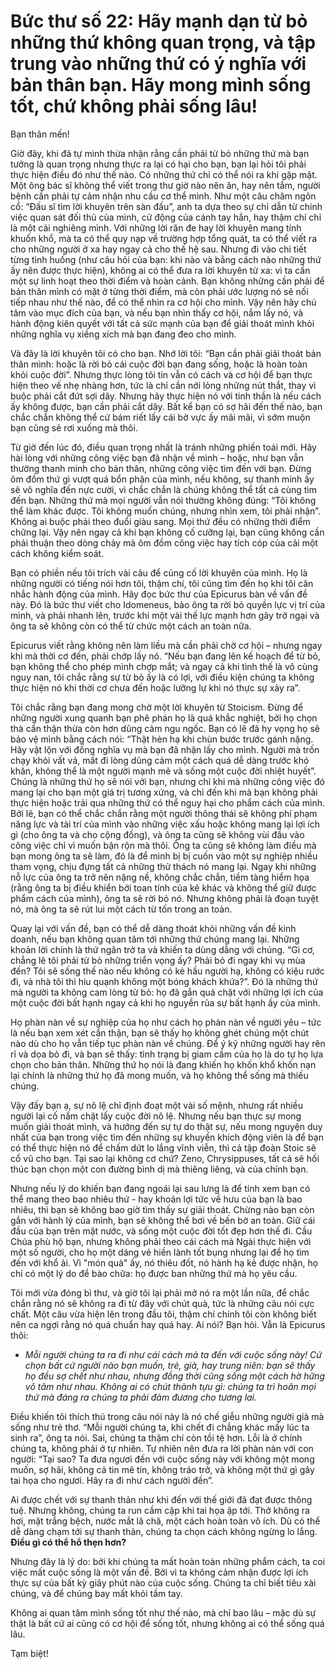 # Bức thư số 22: Hãy mạnh dạn từ bỏ những thứ không quan trọng, và tập trung vào những thứ có ý nghĩa với bản thân bạn. Hãy mong mình sống tốt, chứ không phải sống lâu!

Bạn thân mến!

Giờ đây, khi đã tự mình thừa nhận rằng cần phải từ bỏ những thứ mà bạn tưởng là quan trọng nhưng thực ra lại có hại cho bạn, bạn lại hỏi tôi phải thực hiện điều đó như thế nào. Có những thứ chỉ có thể nói ra khi gặp mặt. Một ông bác sĩ không thể viết trong thư giờ nào nên ăn, hay nên tắm, người bệnh cần phải tự cảm nhận nhu cầu cơ thể mình. Như một câu châm ngôn cổ: “Đấu sĩ tìm lời khuyên trên sàn đấu”, anh ta dựa theo sự chỉ dẫn từ chính việc quan sát đối thủ của mình, cử động của cánh tay hắn, hay thậm chí chỉ là một cái nghiêng mình. Với những lời răn đe hay lời khuyên mang tính khuổn khổ, mà ta có thể quy nạp về trường hợp tổng quát, ta có thể viết ra cho những người ở xa hay ngay cả cho thế hệ sau. Nhưng đi vào chi tiết từng tình huống (như câu hỏi của bạn: khi nào và bằng cách nào những thứ ấy nên được thực hiện), không ai có thể đưa ra lời khuyên từ xa: vì ta cần một sự linh hoạt theo thời điểm và hoàn cảnh. Bạn không những cần phải để bản thân mình có mặt ở từng thời điểm, mà còn phải ước lượng nó sẽ nối tiếp nhau như thế nào, để có thể nhìn ra cơ hội cho mình. Vậy nên hãy chú tâm vào mục đích của bạn, và nếu bạn nhìn thấy cơ hội, nắm lấy nó, và hành động kiên quyết với tất cả sức mạnh của bạn để giải thoát mình khỏi những nghĩa vụ xiềng xích mà bạn đang đeo cho mình.

Và đây là lời khuyên tôi có cho bạn. Nhớ lời tôi: “Bạn cần phải giải thoát bản thân mình: hoặc là rời bỏ cái cuộc đời bạn đang sống, hoặc là hoàn toàn khỏi cuộc đời”. Nhưng thực lòng tôi tin vẫn có cách và cơ hội để bạn thực hiện theo vế nhẹ nhàng hơn, tức là chỉ cần nới lỏng những nút thắt, thay vì buộc phải cắt đứt sợi dây. Nhưng hãy thực hiện nó với tinh thần là nếu cách ấy không được, bạn cần phải cắt dây. Bất kể bạn có sợ hãi đến thế nào, bạn chắc chắn không thể cứ bám riết lấy cái bờ vực ấy mãi mãi, vì sớm muộn bạn cũng sẽ rơi xuống mà thôi.

Từ giờ đến lúc đó, điều quan trọng nhất là tránh những phiền toái mới. Hãy hài lòng với những công việc bạn đã nhận về mình – hoặc, như bạn vẫn thường thanh minh cho bản thân, những công việc tìm đến với bạn. Đừng ôm đồm thứ gì vượt quá bổn phận của mình, nếu không, sự thanh minh ấy sẽ vô nghĩa đến nực cười, vì chắc chắn là chúng không thể tất cả cùng tìm đến bạn. Những thứ mà mọi người vẫn nói thường không đúng: “Tôi không thể làm khác được. Tôi không muốn chúng, nhưng nhìn xem, tôi phải nhận”. Không ai buộc phải theo đuổi giàu sang. Mọi thứ đều có những thời điểm chững lại. Vậy nên ngay cả khi bạn không cố cưỡng lại, bạn cũng không cần phải thuận theo dòng chảy mà ôm đồm công việc hay tích cóp của cải một cách không kiểm soát.

Bạn có phiền nếu tôi trích vài câu để củng cố lời khuyên của mình. Họ là những người có tiếng nói hơn tôi, thậm chí, tôi cũng tìm đến họ khi tôi cân nhắc hành động của mình. Hãy đọc bức thư của Epicurus bàn về vấn đề này. Đó là bức thư viết cho Idomeneus, bảo ông ta rời bỏ quyền lực vị trí của mình, và phải nhanh lên, trước khi một vài thế lực mạnh hơn gây trở ngại và ông ta sẽ không còn có thể từ chức một cách an toàn nữa.

Epicurus viết rằng không nên làm liều mà cần phải chờ cơ hội – nhưng ngay khi mà thời cơ đến, phải chớp lấy nó. “Nếu bạn đang lên kế hoạch để từ bỏ, bạn không thể cho phép mình chợp mắt; và ngay cả khi tình thế là vô cùng nguy nan, tôi chắc rằng sự từ bỏ ấy là có lợi, với điều kiện chúng ta không thực hiện nó khi thời cơ chưa đến hoặc lưỡng lự khi nó thực sự xảy ra”.

Tôi chắc rằng bạn đang mong chờ một lời khuyên từ Stoicism. Đừng để những người xung quanh bạn phê phán họ là quá khắc nghiệt, bởi họ chọn thà cẩn thận thừa còn hơn dũng cảm ngu ngốc. Bạn có lẽ đã hy vọng họ sẽ bảo vệ mình bằng cách nói: “Thật hèn hạ khi chùn bước trước gánh nặng. Hãy vật lộn với đống nghĩa vụ mà bạn đã nhận lấy cho mình. Người mà trốn chạy khỏi vất vả, mất đi lòng dũng cảm một cách quá dễ dàng trước khó khăn, không thể là một người mạnh mẽ và sống một cuộc đời nhiệt huyết”. Chúng là những thứ họ sẽ nói với bạn, nhưng chỉ khi mà những công việc đó mang lại cho bạn một giá trị tương xứng, và chỉ đến khi mà bạn không phải thực hiện hoặc trải qua những thứ có thể nguy hại cho phẩm cách của mình. Bởi lẽ, bạn có thể chắc chắn rằng một người thông thái sẽ không phí phạm năng lực và tài trí của mình vào những việc xấu hoặc không mang lại lợi ích gì (cho ông ta và cho cộng đồng), và ông ta cũng sẽ không vùi đầu vào công việc chỉ vì muốn bận rộn mà thôi. Ông ta cũng sẽ không làm điều mà bạn mong ông ta sẽ làm, đó là để mình bị bị cuốn vào một sự nghiệp nhiều tham vọng, chịu đựng tất cả những thử thách nó mang lại. Ngay khi những nỗ lực của ông ta trở nên nặng nề, không chắc chắn, tiềm tàng hiểm họa (rằng ông ta bị điều khiển bởi toan tính của kẻ khác và không thể giữ được phẩm cách của mình), ông ta sẽ rời bỏ nó. Nhưng không phải là đoạn tuyệt nó, mà ông ta sẽ rút lui một cách từ tốn trong an toàn.

Quay lại với vấn đề, bạn có thể dễ dàng thoát khỏi những vấn đề kinh doanh, nếu bạn không quan tâm tới những thứ chúng mang lại. Những khoản lời chính là thứ ngăn trở ta và khiến ta dùng dằng với chúng. “Gì cơ, chẳng lẽ tôi phải từ bỏ những triển vọng ấy? Phải bỏ đi ngay khi vụ mùa đến? Tôi sẽ sống thế nào nếu không có kẻ hầu người hạ, không có kiệu rước đi, và nhà tôi thì hiu quạnh không một bóng khách khứa?”. Đó là những thứ mà người ta không cam lòng từ bỏ: họ đã gắn quá chặt với những lợi ích của một cuộc đời bất hạnh ngay cả khi họ nguyền rủa sự bất hạnh ấy của mình.

Họ phàn nàn về sự nghiệp của họ như cách họ phàn nàn về người yêu – tức là nếu bạn xem xét cẩn thận, bạn sẽ thấy họ không ghét chúng một chút nào dù cho họ vẫn tiếp tục phàn nàn về chúng. Để ý kỹ những người hay rên rỉ và dọa bỏ đi, và bạn sẽ thấy: tình trạng bị giam cầm của họ là do tự họ lựa chọn cho bản thân. Những thứ họ nói là đang khiến họ khốn khổ khốn nạn lại chính là những thứ họ đã mong muốn, và họ không thể sống mà thiếu chúng.

Vậy đấy bạn ạ, sự nô lệ chỉ định đoạt một vài số mệnh, nhưng rất nhiều người lại cố nắm chặt lấy cuộc đời nô lệ. Nhưng nếu bạn thực sự mong muốn giải thoát mình, và hướng đến sự tự do thật sự, nếu mong nguyện duy nhất của bạn trong việc tìm đến những sự khuyến khích động viên là để bạn có thể thực hiện nó để chấm dứt lo lắng vĩnh viễn, thì cả tập đoàn Stoic sẽ cổ vũ cho bạn. Tại sao lại không cơ chứ? Zeno, Chrysippuses, tất cả sẽ hối thúc bạn chọn một con đường bình dị mà thiêng liêng, và của chính bạn.

Nhưng nếu lý do khiến bạn đang ngoái lại sau lưng là để tính xem bạn có thể mang theo bao nhiêu thứ - hay khoản lợi tức về hưu của bạn là bao nhiêu, thì bạn sẽ không bao giờ tìm thấy sự giải thoát. Chừng nào bạn còn gắn với hành lý của mình, bạn sẽ không thể bơi về bến bờ an toàn. Giữ cái đầu của bạn trên mặt nước, và sống một cuộc đời tốt đẹp hơn thế đi. Cầu Chúa phù hộ bạn, nhưng không phải theo cái cách mà Ngài thực hiện với một số người, cho họ một dáng vẻ hiền lành tốt bụng nhưng lại để họ tìm đến với khổ ải. Vì "món quà" ấy, nó thiêu đốt, nó hành hạ kẻ được nhận, họ chỉ có một lý do để bào chữa: họ được ban những thứ mà họ yêu cầu.

Tôi mới vừa đóng bì thư, và giờ tôi lại phải mở nó ra một lần nữa, để chắc chắn rằng nó sẽ không ra đi từ đây với chút quà, tức là những câu nói cực chất. Một câu vừa hiện lên trong đầu tôi, thậm chí chính tôi còn không biết nên ca ngợi rằng nó quá chuẩn hay quá hay. Ai nói? Bạn hỏi. Vẫn là Epicurus thôi:

- _Mỗi người chúng ta ra đi như cái cách mà ta đến với cuộc sống này! Cứ chọn bất cứ người nào bạn muốn, trẻ, già, hay trung niên: bạn sẽ thấy họ đều sợ chết như nhau, nhưng đồng thời cũng sống một cách hờ hững vô tâm như nhau. Không ai có chút thành tựu gì: chúng ta trì hoãn mọi thứ mà đáng ra chúng ta phải đảm đương cho tương lai._

Điều khiến tôi thích thú trong câu nói này là nó chế giễu những người già mà sống như trẻ thơ. “Mỗi người chúng ta, khi chết đi chẳng khác mấy lúc ta sinh ra”, ông ta nói. Sai, chúng ta thậm chí còn tồi tệ hơn. Lỗi là ở chính chúng ta, không phải ở tự nhiên. Tự nhiên nên đưa ra lời phàn nàn với con người: “Tại sao? Ta đưa ngươi đến với cuộc sống này với không một mong muốn, sợ hãi, không cả tin mê tín, không tráo trở, và không một thứ gì gây tai họa cho ngươi. Hãy ra đi như cách người đến”.

Ai được chết với sự thanh thản như khi đến với thế giới đã đạt được thông tuệ. Nhưng không, chúng ta run cầm cập khi tai họa ập tới. Thở không ra hơi, mặt trắng bệch, nước mắt lã chã, một cách hoàn toàn vô ích. Dù có thể dễ dàng chạm tới sự thanh thản, chúng ta chọn cách không ngừng lo lắng. __Điều gì có thể hổ thẹn hơn?__

Nhưng đây là lý do: bởi khi chúng ta mất hoàn toàn những phẩm cách, ta coi việc mất cuộc sống là một vấn đề. Bởi vì ta không cảm nhận được lợi ích thực sự của bất kỳ giây phút nào của cuộc sống. Chúng ta chỉ biết tiêu xài chúng, và để chúng bay mất khỏi tầm tay.

Không ai quan tâm mình sống tốt như thế nào, mà chỉ bao lâu – mặc dù sự thật là bất cứ ai cũng có cơ hội để sống tốt, nhưng không ai có thể sống quá lâu.

Tạm biệt!